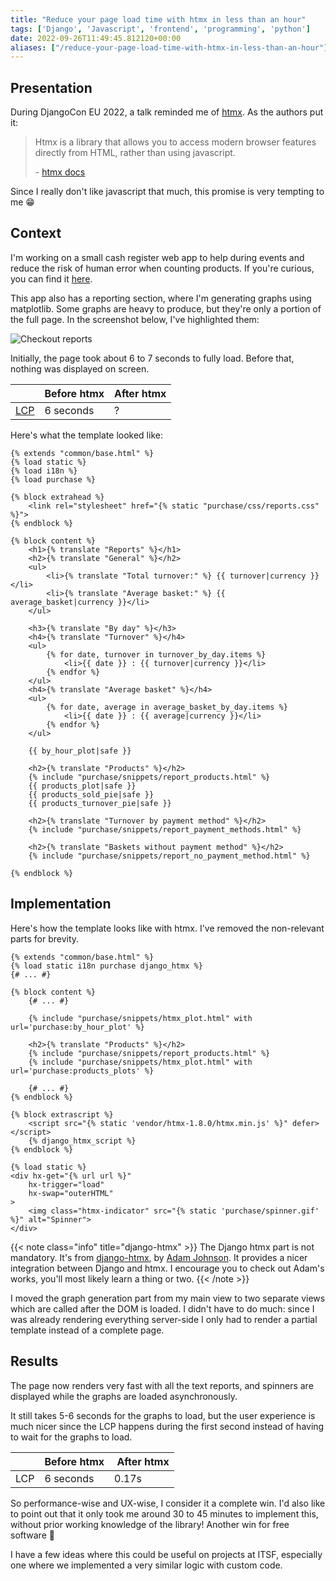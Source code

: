 ```yaml
---
title: "Reduce your page load time with htmx in less than an hour"
tags: ['Django', 'Javascript', 'frontend', 'programming', 'python']
date: 2022-09-26T11:49:45.812120+00:00
aliases: ["/reduce-your-page-load-time-with-htmx-in-less-than-an-hour"]
---
```

## Presentation
During DjangoCon EU 2022, a talk reminded me of [htmx](https://htmx.org/). As the authors put it:

> Htmx is a library that allows you to access modern browser features directly from HTML, rather than using javascript.
> 
> \- [htmx docs](https://htmx.org/docs/#introduction)

Since I really don't like javascript that much, this promise is very tempting to me&nbsp;😁

## Context
I'm working on a small cash register web app to help during events and reduce the risk of human error when counting products. If you're curious, you can find it [here](https://git.augendre.info/gaugendre/checkout).

This app also has a reporting section, where I'm generating graphs using matplotlib. Some graphs are heavy to produce, but they're only a portion of the full page. In the screenshot below, I've highlighted them:

![Checkout reports](42.png)

Initially, the page took about 6 to 7 seconds to fully load. Before that, nothing was displayed on screen.

|                             | Before htmx | After htmx |
|-----------------------------|-------------|------------|
| [LCP](https://web.dev/lcp/) | 6 seconds   | ?          |

Here's what the template looked like:

```jinja
{% extends "common/base.html" %}
{% load static %}
{% load i18n %}
{% load purchase %}

{% block extrahead %}
    <link rel="stylesheet" href="{% static "purchase/css/reports.css" %}">
{% endblock %}

{% block content %}
    <h1>{% translate "Reports" %}</h1>
    <h2>{% translate "General" %}</h2>
    <ul>
        <li>{% translate "Total turnover:" %} {{ turnover|currency }}</li>
        <li>{% translate "Average basket:" %} {{ average_basket|currency }}</li>
    </ul>

    <h3>{% translate "By day" %}</h3>
    <h4>{% translate "Turnover" %}</h4>
    <ul>
        {% for date, turnover in turnover_by_day.items %}
            <li>{{ date }} : {{ turnover|currency }}</li>
        {% endfor %}
    </ul>
    <h4>{% translate "Average basket" %}</h4>
    <ul>
        {% for date, average in average_basket_by_day.items %}
            <li>{{ date }} : {{ average|currency }}</li>
        {% endfor %}
    </ul>

    {{ by_hour_plot|safe }}

    <h2>{% translate "Products" %}</h2>
    {% include "purchase/snippets/report_products.html" %}
    {{ products_plot|safe }}
    {{ products_sold_pie|safe }}
    {{ products_turnover_pie|safe }}

    <h2>{% translate "Turnover by payment method" %}</h2>
    {% include "purchase/snippets/report_payment_methods.html" %}

    <h2>{% translate "Baskets without payment method" %}</h2>
    {% include "purchase/snippets/report_no_payment_method.html" %}

{% endblock %}
```

## Implementation
Here's how the template looks like with htmx. I've removed the non-relevant parts for brevity.

```jinja hl_lines="2 8 12 17 18 19 20"
{% extends "common/base.html" %}
{% load static i18n purchase django_htmx %}
{# ... #}

{% block content %}
    {# ... #}

    {% include "purchase/snippets/htmx_plot.html" with url='purchase:by_hour_plot' %}

    <h2>{% translate "Products" %}</h2>
    {% include "purchase/snippets/report_products.html" %}
    {% include "purchase/snippets/htmx_plot.html" with url='purchase:products_plots' %}

    {# ... #}
{% endblock %}

{% block extrascript %}
    <script src="{% static 'vendor/htmx-1.8.0/htmx.min.js' %}" defer></script>
    {% django_htmx_script %}
{% endblock %}
```

```jinja
{% load static %}
<div hx-get="{% url url %}"
    hx-trigger="load"
    hx-swap="outerHTML"
>
    <img class="htmx-indicator" src="{% static 'purchase/spinner.gif' %}" alt="Spinner">
</div>
```

{{< note class="info" title="django-htmx" >}}
The Django htmx part is not mandatory. It's from [django-htmx](https://django-htmx.readthedocs.io/en/latest/index.html), by [Adam Johnson](https://adamj.eu/). It provides a nicer integration between Django and htmx. I encourage you to check out Adam's works, you'll most likely learn a thing or two.
{{< /note >}}

I moved the graph generation part from my main view to two separate views which are called after the DOM is loaded. I didn't have to do much: since I was already rendering everything server-side I only had to render a partial template instead of a complete page.

## Results

The page now renders very fast with all the text reports, and spinners are displayed while the graphs are loaded asynchronously.

It still takes 5-6 seconds for the graphs to load, but the user experience is much nicer since the LCP happens during the first second instead of having to wait for the graphs to load.

|   | Before htmx | After htmx |
|---|-------------|------------|
|LCP| 6 seconds   | 0.17s      |

So performance-wise and UX-wise, I consider it a complete win. I'd also like to point out that it only took me around 30 to 45 minutes to implement this, without prior working knowledge of the library! Another win for free software 🎉

I have a few ideas where this could be useful on projects at ITSF, especially one where we implemented a very similar logic with custom code.
